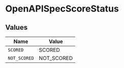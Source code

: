 # OpenAPISpecScoreStatus


## Values

| Name         | Value        |
| ------------ | ------------ |
| `SCORED`     | SCORED       |
| `NOT_SCORED` | NOT_SCORED   |